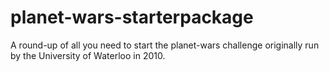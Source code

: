 # planet-wars-starterpackage
A round-up of all you need to start the planet-wars challenge originally run by the University of Waterloo in 2010.
